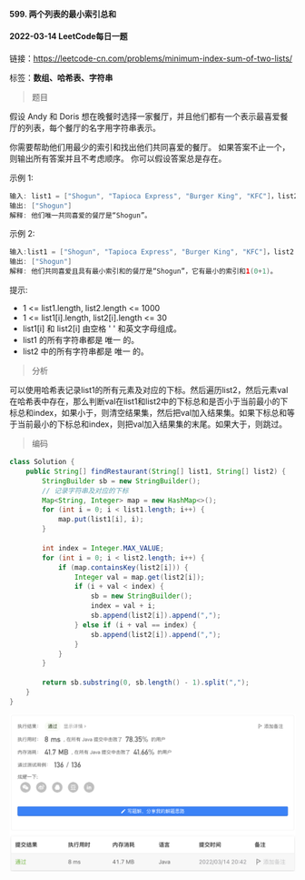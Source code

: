 #### 599. 两个列表的最小索引总和

#### 2022-03-14 LeetCode每日一题

链接：https://leetcode-cn.com/problems/minimum-index-sum-of-two-lists/

标签：**数组、哈希表、字符串**

> 题目

假设 Andy 和 Doris 想在晚餐时选择一家餐厅，并且他们都有一个表示最喜爱餐厅的列表，每个餐厅的名字用字符串表示。

你需要帮助他们用最少的索引和找出他们共同喜爱的餐厅。 如果答案不止一个，则输出所有答案并且不考虑顺序。 你可以假设答案总是存在。

示例 1:

```java
输入: list1 = ["Shogun", "Tapioca Express", "Burger King", "KFC"]，list2 = ["Piatti", "The Grill at Torrey Pines", "Hungry Hunter Steakhouse", "Shogun"]
输出: ["Shogun"]
解释: 他们唯一共同喜爱的餐厅是“Shogun”。
```

示例 2:

```java
输入:list1 = ["Shogun", "Tapioca Express", "Burger King", "KFC"]，list2 = ["KFC", "Shogun", "Burger King"]
输出: ["Shogun"]
解释: 他们共同喜爱且具有最小索引和的餐厅是“Shogun”，它有最小的索引和1(0+1)。
```


提示:

- 1 <= list1.length, list2.length <= 1000
- 1 <= list1[i].length, list2[i].length <= 30 
- list1[i] 和 list2[i] 由空格 ' ' 和英文字母组成。
- list1 的所有字符串都是 唯一 的。
- list2 中的所有字符串都是 唯一 的。

> 分析

可以使用哈希表记录list1的所有元素及对应的下标。然后遍历list2，然后元素val在哈希表中存在，那么判断val在list1和list2中的下标总和是否小于当前最小的下标总和index，如果小于，则清空结果集，然后把val加入结果集。如果下标总和等于当前最小的下标总和index，则把val加入结果集的末尾。如果大于，则跳过。

> 编码

```java
class Solution {
    public String[] findRestaurant(String[] list1, String[] list2) {
        StringBuilder sb = new StringBuilder();
        // 记录字符串及对应的下标
        Map<String, Integer> map = new HashMap<>();
        for (int i = 0; i < list1.length; i++) {
            map.put(list1[i], i);
        }

        int index = Integer.MAX_VALUE;
        for (int i = 0; i < list2.length; i++) {
            if (map.containsKey(list2[i])) {
                Integer val = map.get(list2[i]);
                if (i + val < index) {
                    sb = new StringBuilder();
                    index = val + i;
                    sb.append(list2[i]).append(",");
                } else if (i + val == index) {
                    sb.append(list2[i]).append(",");
                }
            }
        }

        return sb.substring(0, sb.length() - 1).split(",");
    }
}
```

![image-20220314204249340](599.两个列表的最小索引总和.assets/image-20220314204249340-7261771.png)